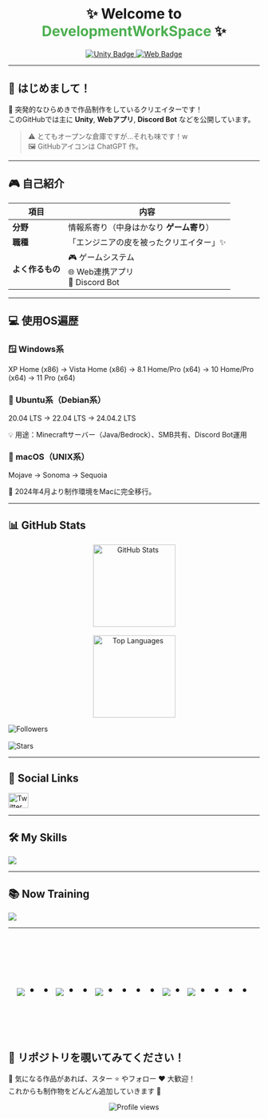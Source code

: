 <h1 align="center">✨ Welcome to <span style="color:#4CAF50">DevelopmentWorkSpace</span> ✨</h1>

<p align="center">
  <a href="https://developmentwarehouse.github.io/PortfolioWebsite/GamePortfolio/index.html" target="_blank">
    <img src="https://img.shields.io/badge/Unity-100000?style=for-the-badge&logo=unity&logoColor=white" alt="Unity Badge">
  </a>
  <a href="https://developmentwarehouse.github.io/PortfolioWebsite/" target="_blank">
    <img src="https://img.shields.io/badge/Web-4285F4?style=for-the-badge&logo=Google-chrome&logoColor=white" alt="Web Badge">
  </a>
<!---
  <a href="https://discord.com/api/oauth2/authorize?client_id=YOUR_BOT_ID&permissions=0&scope=bot" target="_blank">
    <img src="https://img.shields.io/badge/Discord%20Bot-5865F2?style=for-the-badge&logo=discord&logoColor=white" alt="Discord Bot Badge">
  </a>
</p>
--->

  
---

## 👋 はじめまして！
🎨 突発的なひらめきで作品制作をしているクリエイターです！  
このGitHubでは主に **Unity**, **Webアプリ**, **Discord Bot** などを公開しています。

> ⚠️ とてもオープンな倉庫ですが…それも味です！w  
> 🖼️ GitHubアイコンは ChatGPT 作。

---

## 🎮 自己紹介

| 項目 | 内容 |
|------|------|
| **分野** | 情報系寄り（中身はかなり **ゲーム寄り**） |
| **職種** | 「エンジニアの皮を被ったクリエイター」✨ |
| **よく作るもの** | 🎮 ゲームシステム<br>🌐 Web連携アプリ<br>🤖 Discord Bot |

---

## 💻 使用OS遍歴

### 🪟 Windows系
XP Home (x86) → Vista Home (x86) → 8.1 Home/Pro (x64)
→ 10 Home/Pro (x64) → 11 Pro (x64)

### 🐧 Ubuntu系（Debian系）

20.04 LTS → 22.04 LTS → 24.04.2 LTS

💡 用途：Minecraftサーバー（Java/Bedrock）、SMB共有、Discord Bot運用

### 🍎 macOS（UNIX系）
Mojave → Sonoma → Sequoia

📅 2024年4月より制作環境をMacに完全移行。

---

## 📊 GitHub Stats

<p align="center">
  <img src="https://github-readme-stats.vercel.app/api?username=DeveloperUchida&show_icons=true&theme=tokyonight&hide_border=true" height="165" alt="GitHub Stats"/><br><br>
  <img src="https://github-readme-stats.vercel.app/api/top-langs/?username=DeveloperUchida&layout=compact&theme=tokyonight&hide_border=true" height="165" alt="Top Languages"/>
</p>

<img src="https://img.shields.io/github/followers/your-github-username?label=Followers&style=flat&logo=github" alt="Followers" /><br><br>
<img src="https://img.shields.io/github/stars/your-github-username?style=flat" alt="Stars" />

---
## 📱 Social Links

<p align="left">
  <a href="[https://twitter.com/YOUR_TWITTER_ID](https://x.com/vtuberCreator)" target="blank">
    <img align="center" src="https://raw.githubusercontent.com/rahuldkjain/github-profile-readme-generator/master/src/images/icons/Social/twitter.svg" alt="Twitter" height="30" width="40" />
  </a>
</p>

---

## 🛠 My Skills

<img src="https://skillicons.dev/icons?i=html,css,js,php,docker,vscode,github,unity,discord,cs,gcp,ps,pr,ae,me" />  
<br />  

---

## 📚 Now Training

<img src="https://skillicons.dev/icons?i=go,java,c,cpp,unreal" />

---

<br><br><br>

<div align="center">
    <h1>
        <img src="https://user-images.githubusercontent.com/44926913/175852850-3fb6c715-1856-41ff-8c1f-94ce3b03b458.gif">・・
        <img src="https://user-images.githubusercontent.com/44926913/175853109-f8850656-6704-4a8a-bee6-9aca154d929b.gif">・・
        <img src="https://user-images.githubusercontent.com/44926913/175853154-5449d974-975e-44a6-ab84-a86031265e40.gif">・・・・
        <img src="https://user-images.githubusercontent.com/44926913/175853109-f8850656-6704-4a8a-bee6-9aca154d929b.gif">・
        <img src="https://user-images.githubusercontent.com/44926913/175853154-5449d974-975e-44a6-ab84-a86031265e40.gif">・・・・
    </h1>
</div>

<br><br><br>

## 🚀 リポジトリを覗いてみてください！

💬 気になる作品があれば、スター ⭐ やフォロー ❤️ 大歓迎！  
これからも制作物をどんどん追加していきます 💪

<p align="center">
  <img src="https://komarev.com/ghpvc/?username=DeveloperUchida&label=Profile%20Views&color=0e75b6&style=flat" alt="Profile views">
</p>
